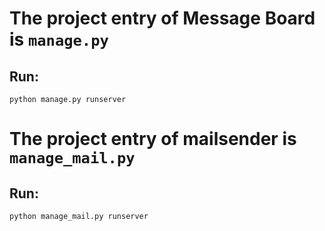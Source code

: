 # The project entry of Message Board is `manage.py`
## Run:
```
python manage.py runserver
```
# The project entry of mailsender is `manage_mail.py`
## Run:
```
python manage_mail.py runserver
```
